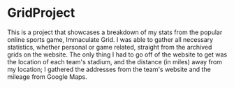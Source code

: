 # GridProject
This is a project that showcases a breakdown of my stats from the popular online sports game, Immaculate Grid. I was able to gather all necessary statistics, whether personal or game related, straight from the archived grids on the website. The only thing I had to go off of the website to get was the location of each team's stadium, and the distance (in miles) away from my location; I gathered the addresses from the team's website and the mileage from Google Maps.
